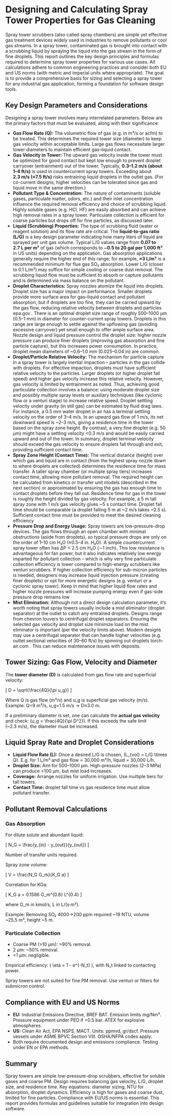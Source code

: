 # Designing and Calculating Spray Tower Properties for Gas Cleaning

Spray tower scrubbers (also called spray chambers) are simple yet effective gas treatment devices widely used in industries to remove pollutants or cool gas streams. In a spray tower, contaminated gas is brought into contact with a scrubbing liquid by spraying the liquid into the gas stream in the form of fine droplets. This report outlines the key design principles and formulas required to determine spray tower properties for various use cases. All calculations adhere to common engineering practices and consider both EU and US norms (with metric and imperial units where appropriate). The goal is to provide a comprehensive basis for sizing and selecting a spray tower for any industrial gas application, forming a foundation for software design tools.

## Key Design Parameters and Considerations

Designing a spray tower involves many interrelated parameters. Below are the primary factors that must be evaluated, along with their significance:

- **Gas Flow Rate (Q):** The volumetric flow of gas (e.g. in m³/s or acfm) to be treated. This determines the required tower size (diameter) to keep gas velocity within acceptable limits. Large gas flows necessitate larger tower diameters to maintain efficient gas–liquid contact.
- **Gas Velocity in Tower:** The upward gas velocity inside the tower must be optimized for good contact but kept low enough to prevent droplet carryover (entrainment) out of the tower. Typically, **0.3–1.2 m/s (about 1–4 ft/s)** is used in countercurrent spray towers. Exceeding about **2.3 m/s (≈7.5 ft/s)** risks entraining liquid droplets in the outlet gas. (For co-current designs, higher velocities can be tolerated since gas and liquid move in the same direction.)
- **Pollutant Type & Concentration:** The nature of contaminants (soluble gases, particulate matter, odors, etc.) and their inlet concentration influence the required removal efficiency and choice of scrubbing liquid. Highly soluble gases (e.g. HCl, HF) are easily absorbed and can achieve high removal rates in a spray tower. Particulate collection is efficient for coarse particles but drops off for fine particles, as discussed later.
- **Liquid (Scrubbing) Properties:** The type of scrubbing fluid (water or reagent solution) and its flow rate are critical. The **liquid-to-gas ratio (L/G)** is a key design parameter indicating how many liters of liquid are sprayed per unit gas volume. Typical L/G values range from **0.07 to 2.7 L per m³** of gas (which corresponds to ~**0.5 to 20 gal per 1,000 ft³** in US units) depending on the application. Gas absorption applications generally require the higher end of this range; for example, **≈3 L/m³** is a recommended minimum for flue gas SO₂ absorption. Lower L/G (closer to 0.1 L/m³) may suffice for simple cooling or coarse dust removal.  The scrubbing liquid flow must be sufficient to absorb or capture pollutants and is determined via mass balance on the pollutant.
- **Droplet Characteristics:** Spray nozzles atomize the liquid into droplets. Droplet size has a major impact on performance. Smaller droplets provide more surface area for gas–liquid contact and pollutant absorption, but if droplets are too fine, they can be carried upward by the gas flow, reducing relative velocity between droplets and particles
epa.gov
. There is an optimal droplet size range of roughly 500–1000 µm (0.5–1 mm) in diameter for counter-current spray towers. Droplets in this range are large enough to settle against the upflowing gas (avoiding excessive carryover) yet small enough to offer ample surface area. Nozzle design and liquid pressure control the droplet size: higher nozzle pressure can produce finer droplets (improving gas absorption and fine particle capture), but this increases power consumption. In practice, droplet mean diameters of ~0.6–1.0 mm (0.025–0.04 in) are common.
- **Droplet/Particle Relative Velocity:** The mechanism for particle capture in a spray tower is largely inertial impaction – particles in the gas collide with droplets. For effective impaction, droplets must have sufficient relative velocity to the particles. Larger droplets (or higher droplet fall speed) and higher gas velocity increase this relative velocity. However, gas velocity is limited by entrainment as noted. Thus, achieving good particulate collection involves a balance: using moderate droplet size and possibly multiple spray levels or auxiliary techniques (like cyclonic flow or a venturi stage) to increase relative speed. Droplet settling velocity under gravity (in still gas) can be estimated by fluid drag laws. For instance, a 0.5 mm water droplet in air has a terminal settling velocity on the order of 3–4 m/s. In an upward gas flow of 1 m/s, its net downward speed is ~2–3 m/s, giving a residence time in the tower based on the spray zone height. By contrast, a very fine droplet (e.g. 50 µm) might have a settling velocity <0.3 m/s and would be easily carried upward and out of the tower. In summary, droplet terminal velocity should exceed the gas velocity to ensure droplets fall through and exit, providing sufficient contact time.
- **Spray Zone Height (Contact Time):** The vertical distance (height) over which gas and liquid are in contact (from the highest spray nozzle down to where droplets are collected) determines the residence time for mass transfer. A taller spray chamber (or multiple spray tiers) increases contact time, allowing more pollutant removal. The required height can be calculated from kinetics or transfer unit models (described in the next section) or approximated by ensuring the gas has enough time to contact droplets before they fall out. Residence time for gas in the tower is roughly the height divided by gas velocity. For example, a 5 m tall spray zone with 1 m/s gas velocity gives ~5 s contact time. Droplet fall time should be comparable (a droplet falling 5 m at ~2 m/s takes ~2.5 s). Sufficient contact time must be provided to meet the desired cleaning efficiency
- **Pressure Drop and Energy Usage:** Spray towers are low-pressure-drop devices. The gas flows through an open chamber with minimal obstructions (aside from droplets), so typical pressure drops are only on the order of 1–10 cm H₂O (≈0.5–4 in. H₂O). A simple countercurrent spray tower often has ΔP < 2.5 cm H₂O (∼1 inch). This low resistance is advantageous for fan power, but it also indicates relatively low energy imparted for pollutant collection – which is why very fine particulate collection efficiency is lower compared to high-energy scrubbers like venturi scrubbers. If higher collection efficiency for sub-micron particles is needed, designers may increase liquid injection pressure (creating finer droplets) or opt for more energetic designs (e.g. venturi or a cyclonic spray tower). Keep in mind that higher liquid flow rates and higher nozzle pressures will increase pumping energy even if gas-side pressure drop remains low
- **Mist Elimination:** Although not a direct design calculation parameter, it’s worth noting that spray towers usually include a mist eliminator (droplet separator) at the outlet to catch any entrained droplets. Designs range from chevron louvers to centrifugal droplet separators. Ensuring the selected gas velocity and droplet size minimize load on the mist eliminator is important (per the velocity limits above). Modern designs may use a centrifugal separator that can handle higher velocities (e.g. outlet sectional velocities of 30–60 ft/s) by spinning out droplets
torch-air.com
. This can reduce maintenance issues with deposits.

## Tower Sizing: Gas Flow, Velocity and Diameter

The **tower diameter (D)** is calculated from gas flow rate and superficial velocity:

\[ D = \sqrt{\frac{4Q}{\pi u_g}} \]

Where Q is gas flow (m³/s) and u_g is superficial gas velocity (m/s). Example: Q=9 m³/s, u_g=1.5 m/s → D≈3.0 m.

If a preliminary diameter is set, one can calculate the **actual gas velocity** and check: \(u_g = \frac{4Q}{\pi D^2}\). If this exceeds the safe limit (~2.3 m/s), the diameter must be increased.

## Liquid Spray Rate and Droplet Considerations

- **Liquid Flow Rate (L):** Once a desired L/G is chosen, \(L_{vol} = L/G \times Q\). E.g. for 1 L/m³ and gas flow = 30,000 m³/h, liquid = 30,000 L/h.
- **Droplet Size:** Aim for 500–1000 µm. High-pressure nozzles (2–3 MPa) can produce <100 µm, but mist load increases.
- **Coverage:** Arrange nozzles for uniform irrigation. Use multiple tiers for tall towers.
- **Contact Time:** droplet fall time vs gas residence time must allow pollutant transfer.

## Pollutant Removal Calculations

### Gas Absorption

For dilute solute and abundant liquid:

\[ N_G = \frac{y_{in} - y_{out}}{y_{out}} \]

Number of transfer units required.

Spray zone volume:

\[ V = \frac{N_G G_m}{K_G a} \]

Correlation for KGa:

\[ K_G a = 0.1586 G_m^{0.8} L^{0.4} \]

where G_m in kmol/s, L in L/(s·m²).

Example: Removing SO₂ 4000→200 ppm required ~19 NTU, volume ~25.5 m³, height ~5 m.

### Particulate Collection

- Coarse PM (>10 µm): >90% removal.
- 2 µm: ~50% removal.
- <1 µm: negligible.

Empirical efficiency: \( \eta = 1 - e^{-N_t} \), with N_t linked to contacting power.

Spray towers are not suited for fine PM removal. Use venturi or filters for submicron control.

## Compliance with EU and US Norms

- **EU:** Industrial Emissions Directive, BREF BAT. Emission limits mg/Nm³. Pressure equipment under PED if >0.5 bar. ATEX for explosive atmospheres.
- **US:** Clean Air Act, EPA NSPS, MACT. Units: ppmvd, gr/dscf. Pressure vessels under ASME BPVC Section VIII. OSHA/NFPA codes apply.
- Both require documented design and emissions compliance. Testing under EN or EPA methods.

## Summary

Spray towers are simple low-pressure-drop scrubbers, effective for soluble gases and coarse PM. Design requires balancing gas velocity, L/G, droplet size, and residence time. Key equations: diameter sizing, NTU for absorption, droplet dynamics. Efficiency is high for gases and coarse dust, limited for fine particles. Compliance with EU/US norms is essential. This report provides formulas and guidelines suitable for integration into design software.
